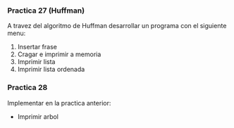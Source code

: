 ### Practica 27 (Huffman)
A travez del algoritmo de Huffman desarrollar un programa con el siguiente menu:
  1. Insertar frase
  2. Cragar e imprimir a memoria
  3. Imprimir lista
  4. Imprimir lista ordenada

### Practica 28
Implementar en la practica anterior:
  - Imprimir arbol
